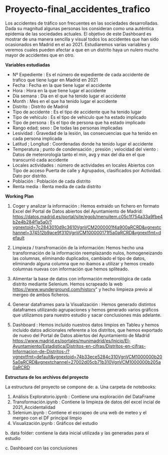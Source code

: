 # Proyecto-final_accidentes_trafico

Los accidentes de tráfico son frecuentes en las sociedades desarrolladas. Dada su magnitud algunas personas los consideran como una auténtica epidemia de las sociedades actuales. El objetivo de este Dashboard es mostrar de una manera sencilla y visual todos los accidentes que han sido ocasionados en Madrid en el ao 2021. Estudiaremos varias variables y veremos cuales pueden afectar a que en un distrito haya un nulero mucho mayor de accidentes que en otro.

**Variables estudiadas**

- Nº Expediente : Es el número de expediente de cada accidente de trafico que tiene lugar en Madrid en 2021
- Fecha : Fecha en la que tiene lugar el accidente
- Hora : Hora en la que tiene lugar el accidente
- Día semana : Dia en el que ha tenido lugar el accidente
- Month : Mes en el que ha tenido lugar el accidente
- Distrito : Distrito de Madrid
- Tipo de accidente : Es el tipo de accidente que ha tenido lugar
- Tipo de vehículo : Es el tipo de vehiculo que ha estado implicado
- Tipo de persona : Es el tipo de persona que ha estado implicado
- Rango edad; sexo : De todas las personas implicadas
- Lesividad : Gravedad de la lesión, las consecuencias que ha tenido en cada persona implicada
- Latitud ; Longitud : Coordenadas donde ha tenido lugar el accidente
- Temperatura ; punto de condensación ; presión ; velocidad del viento : Datos de meterorologia tanto el min, avg y max del dia en el que transcurrió cada accidente
- Locales actividades : número de actividades en locales Abiertos con Tipo de acceso Puerta de calle y Agrupados, clasificados por Actividad. Dato por distrito.
- Población : Población de cada distrito
- Renta media : Renta media de cada distrito

**Working Plan**

1) Coger y analizar la información : Hemos extraido un fichero en formato Excel del Portal de Datos abiertos del Ayuntamiento de Madrid: https://datos.madrid.es/portal/site/egob/menuitem.c05c1f754a33a9fbe4b2e4b284f1a5a0/?vgnextoid=7c2843010d9c3610VgnVCM2000001f4a900aRCRD&vgnextchannel=374512b9ace9f310VgnVCM100000171f5a0aRCRD&vgnextfmt=default

2) Limpieza / transfromación de la información: Hemos hecho una transformación de la información reemplazando nulos, homogeneizando las columnas, eliminando duplicados, cambiado el tipo de datos, eliminando alguna columna que no ibamos a utilizar y hemos creado columnas nuevas con información que hemos spliteado.

3) Alimentar la base de datos con información meteorológica de cada distrito mediante Selenium. Hemos scrapeado la web https://www.wunderground.com/history" y hecho limpieza previo al mergeo de ambos ficheros.

4) Generar dataframes para la Visualización : Hemos generado distintos dataframes utilizando agrupaciones y hemos generado varios gráficos que utilizamos para nuestro estudio y sacar conclusiones más adelante.

5) Dashboard : Hemos incluido nuestros datos limpios en Tableu y hemos incluido datos adicionales referente a los distritos, que hemos exportado de nuevo del Portal de Datos abiertos del Ayuntamiento de Madrid https://www.madrid.es/portales/munimadrid/es/Inicio/El-Ayuntamiento/Estadistica/Distritos-en-cifras/Distritos-en-cifras-Informacion-de-Distritos-/?vgnextfmt=default&vgnextoid=74b33ece5284c310VgnVCM1000000b205a0aRCRD&vgnextchannel=27002d05cb71b310VgnVCM1000000b205a0aRCRD


**Estructura de los archivos del proyecto**

La estructura del proyecto se compone de:
a. Una carpeta de notebooks:
1. Análisis Exploratorio.ipynb : Contiene una exploración del DataFrame
2. Transformación.ipynb : Contiene la limpieza de datos del excel incial de 2021_Accidentalidad
3. Selenium.ipynb : Contiene el escrapeo de una web de meteo y el mergeo con el DF principal limpio 
4. Visualización.ipynb : Gráficos del estudio

b. data folder: contiene la data inicial utilizada y las generadas para el estudio

c. Dashboard con las conclusiones
